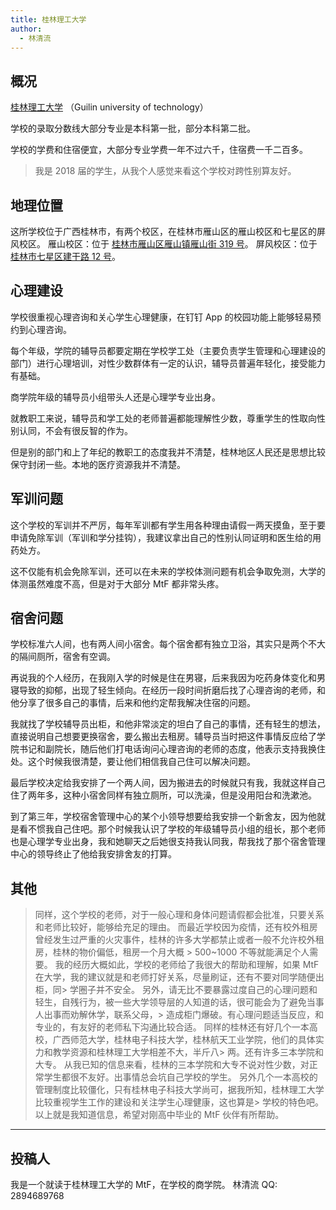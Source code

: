 ```yaml
---
title: 桂林理工大学
author:
  - 林清流
---
```


## 概况

[桂林理工大学](https://www.glut.edu.cn/) （Guilin university of technology）

学校的录取分数线大部分专业是本科第一批，部分本科第二批。

学校的学费和住宿便宜，大部分专业学费一年不过六千，住宿费一千二百多。

> 我是 2018 届的学生，从我个人感觉来看这个学校对跨性别算友好。

## 地理位置

这所学校位于广西桂林市，有两个校区，在桂林市雁山区的雁山校区和七星区的屏风校区。
雁山校区：位于 [桂林市雁山区雁山镇雁山街 319 号](https://amap.com/place/B0FFFEXQ5K)。
屏风校区：位于 [桂林市七星区建干路 12 号](https://amap.com/place/B030509AX5)。

## 心理建设

学校很重视心理咨询和关心学生心理健康，在钉钉 App 的校园功能上能够轻易预约到心理咨询。

每个年级，学院的辅导员都要定期在学校学工处（主要负责学生管理和心理建设的部门）进行心理培训，对性少数群体有一定的认识，辅导员普遍年轻化，接受能力有基础。

商学院年级的辅导员小组带头人还是心理学专业出身。

就教职工来说，辅导员和学工处的老师普遍都能理解性少数，尊重学生的性取向性别认同，不会有很反智的作为。

但是别的部门和上了年纪的教职工的态度我并不清楚，桂林地区人民还是思想比较保守封闭一些。本地的医疗资源我并不清楚。

## 军训问题

这个学校的军训并不严厉，每年军训都有学生用各种理由请假一两天摸鱼，至于要申请免除军训（军训和学分挂钩），我建议拿出自己的性别认同证明和医生给的用药处方。

这不仅能有机会免除军训，还可以在未来的学校体测问题有机会争取免测，大学的体测虽然难度不高，但是对于大部分 MtF 都非常头疼。

## 宿舍问题

学校标准六人间，也有两人间小宿舍。每个宿舍都有独立卫浴，其实只是两个不大的隔间厕所，宿舍有空调。

再说我的个人经历，在我刚入学的时候是住在男寝，后来我因为吃药身体变化和男寝导致的抑郁，出现了轻生倾向。在经历一段时间折磨后找了心理咨询的老师，和他分享了很多自己的事情，后来和他约定帮我解决住宿的问题。

我就找了学校辅导员出柜，和他非常淡定的坦白了自己的事情，还有轻生的想法，直接说明自己想要更换宿舍，要么搬出去租房。辅导员当时把这件事情反应给了学院书记和副院长，随后他们打电话询问心理咨询的老师的态度，他表示支持我换住处。这个时候我很清楚，要让他们相信我自己住可以解决问题。

最后学校决定给我安排了一个两人间，因为搬进去的时候就只有我，我就这样自己住了两年多，这种小宿舍同样有独立厕所，可以洗澡，但是没用阳台和洗漱池。

到了第三年，学校宿舍管理中心的某个小领导想要给我安排一个新舍友，因为他就是看不惯我自己住吧。那个时候我认识了学校的年级辅导员小组的组长，那个老师也是心理学专业出身，我和她聊天之后她很支持我认同我，帮我找了那个宿舍管理中心的领导终止了他给我安排舍友的打算。

## 其他

> 同样，这个学校的老师，对于一般心理和身体问题请假都会批准，只要关系和老师比较好，能够给充足的理由。
> 而最近学校因为疫情，还有校外租房曾经发生过严重的火灾事件，桂林的许多大学都禁止或者一般不允许校外租房，桂林的物价偏低，租房一个月大概 > 500~1000 不等就能满足个人需要。
> 我的经历大概如此，学校的老师给了我很大的帮助和理解，如果 MtF 在大学，我的建议就是和老师打好关系，尽量刷证，还有不要对同学随便出柜，同> 学圈子并不安全。
> 另外，请无比不要暴露过度自己的心理问题和轻生，自残行为，被一些大学领导层的人知道的话，很可能会为了避免当事人出事而劝解休学，联系父母，> 造成柜门爆破。有心理问题适当反应，和专业的，有友好的老师私下沟通比较合适。
> 同样的桂林还有好几个一本高校，广西师范大学，桂林电子科技大学，桂林航天工业学院，他们的具体实力和教学资源和桂林理工大学相差不大，半斤八> 两。还有许多三本学院和大专。
> 从我已知的信息来看，桂林的三本学院和大专不说对性少数，对正常学生都很不友好。出事情总会坑自己学校的学生。
> 另外几个一本高校的管理制度比较僵化，只有桂林电子科技大学尚可，据我所知，桂林理工大学比较重视学生工作的建设和关注学生心理健康，这也算是> 学校的特色吧。
> 以上就是我知道信息，希望对刚高中毕业的 MtF 伙伴有所帮助。

-------

## 投稿人

我是一个就读于桂林理工大学的 MtF，在学校的商学院。
林清流 QQ: 2894689768
